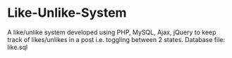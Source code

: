 # Like-Unlike-System
A like/unlike system developed using PHP, MySQL, Ajax, jQuery to keep track of likes/unlikes in a post i.e. toggling between 2 states.
Database file: like.sql
